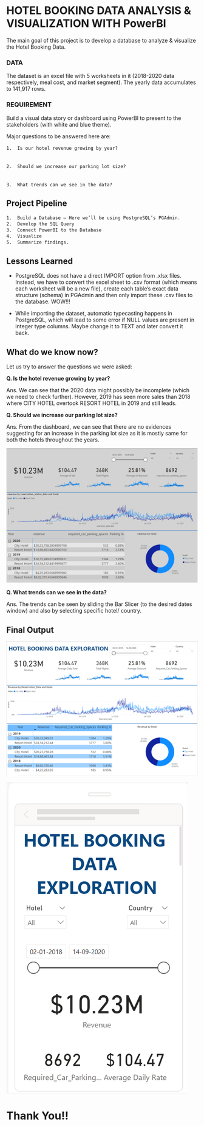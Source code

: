 
# HOTEL BOOKING DATA ANALYSIS & VISUALIZATION WITH PowerBI

The main goal of this project is to develop a database to analyze & visualize the Hotel Booking Data.

### DATA

The dataset is an excel file with 5 worksheets in it (2018-2020 data respectively, meal cost, and market segment). The yearly data accumulates to 141,917 rows.

### REQUIREMENT

Build a visual data story or dashboard using PowerBI to present to the stakeholders (with white and blue theme).

Major questions to be answered here are:


    1.	Is our hotel revenue growing by year?


    2.	Should we increase our parking lot size?
    
    
    3.	What trends can we see in the data?
## Project Pipeline

    1.	Build a Database – Here we’ll be using PostgreSQL’s PGAdmin.
    2.	Develop the SQL Query
    3.	Connect PowerBI to the Database
    4.	Visualize
    5.	Summarize findings.



## Lessons Learned

* PostgreSQL does not have a direct IMPORT option from .xlsx files. Instead, we have to convert the excel sheet to .csv format (which means each worksheet will be a new file), create each table’s exact data structure (schema) in PGAdmin and then only import these .csv files to the database. WOW!!!

* While importing the dataset, automatic typecasting happens in PostgreSQL, which will lead to some error if NULL values are present in integer type columns. Maybe change it to TEXT and later convert it back.



## What do we know now?

Let us try to answer the questions we were asked:

**Q. Is the hotel revenue growing by year?**

Ans. We can see that the 2020 data might possibly be incomplete (which we need to check further). However, 2019 has seen more sales than 2018 where CITY HOTEL overtook RESORT HOTEL in 2019 and still leads.

**Q. Should we increase our parking lot size?**

Ans. From the dashboard, we can see that there are no evidences suggesting for an increase in the parking lot size as it is mostly same for both the hotels throughout the years.

![alt text](https://github.com/AmalGKrishnan/PortfolioProjects/blob/master/Hotel%20Booking%20Data%20Analysis_PBI/images/Dashboard.png)


**Q. What trends can we see in the data?**

Ans. The trends can be seen by sliding the Bar Slicer (to the desired dates window) and also by selecting specific hotel/ country. 


## Final Output
![alt text](https://github.com/AmalGKrishnan/PortfolioProjects/blob/master/Hotel%20Booking%20Data%20Analysis_PBI/images/Dashboard_Final.PNG)

![alt text](https://github.com/AmalGKrishnan/PortfolioProjects/blob/master/Hotel%20Booking%20Data%20Analysis_PBI/images/Dashboard_Final_Mobile_1.PNG)



# Thank You!!
